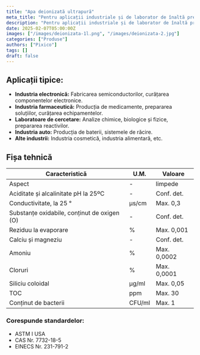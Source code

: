 ```yaml
---
title: "Apa deionizată ultrapură"
meta_title: "Pentru aplicații industriale și de laborator de înaltă precizie"
description: "Pentru aplicații industriale și de laborator de înaltă precizie"
date: 2025-02-07T05:00:00Z
images: ["/images/deionizata-1l.png", "/images/deionizata-2.jpg"]
categories: ["Produse"]
authors: ["Pixico"]
tags: []
draft: false
---
```




## Aplicații tipice:

- **Industria electronică:** Fabricarea semiconductorilor, curățarea componentelor electronice.
- **Industria farmaceutică:** Producția de medicamente, prepararea soluțiilor, curățarea echipamentelor.
- **Laboratoare de cercetare:** Analize chimice, biologice și fizice, prepararea reactivilor.
- **Industria auto:** Producția de baterii, sistemele de răcire.
- **Alte industrii:** Industria cosmetică, industria alimentară, etc.



## Fișa tehnică

| Caracteristică                              | U.M.   | Valoare     |
| ------------------------------------------- | ------ | ----------- |
| Aspect                                      | -      | limpede     |
| Aciditate și alcalinitate pH la 25ºC        | -      | Conf. det.  |
| Conductivitate, la 25 °                     | µs/cm  | Max. 0,3    |
| Substanțe oxidabile, conținut de oxigen (O) | -      | Conf. det.  |
| Reziduu la evaporare                        | %      | Max. 0,001  |
| Calciu și magneziu                          | -      | Conf. det.  |
| Amoniu                                      | %      | Max. 0,0002 |
| Cloruri                                     | %      | Max. 0,0001 |
| Siliciu coloidal                            | µg/ml  | Max. 0,05   |
| TOC                                         | ppm    | Max. 30     |
| Conținut de bacterii                        | CFU/ml | Max. 1      |

### Corespunde standardelor:
- ASTM I USA
- CAS Nr. 7732-18-5
- EINECS Nr. 231-791-2


